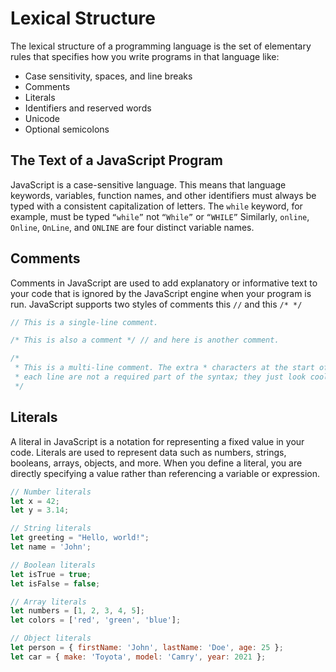 # Lexical Structure
The lexical structure of a programming language is the set of elementary rules that specifies how you write programs in that language like:
* Case sensitivity, spaces, and line breaks
* Comments
* Literals
* Identifiers and reserved words
* Unicode
* Optional semicolons

## The Text of a JavaScript Program
JavaScript is a case-sensitive language. This means that language keywords, variables, function names, and other identifiers must always be typed with a consistent capitalization of letters. The `while` keyword, for example, must be typed `“while”` not `“While”` or `“WHILE”` Similarly, `online`, `Online`, `OnLine`, and `ONLINE` are four distinct variable names.

## Comments
Comments in JavaScript are used to add explanatory or informative text to your code that is ignored by the JavaScript engine when your program is run.
JavaScript supports two styles of comments this `//` and this `/* */`
```js
// This is a single-line comment.

/* This is also a comment */ // and here is another comment.

/*
 * This is a multi-line comment. The extra * characters at the start of
 * each line are not a required part of the syntax; they just look cool!
 */

```

## Literals
A literal in JavaScript is a notation for representing a fixed value in your code. Literals are used to represent data such as numbers, strings, booleans, arrays, objects, and more. When you define a literal, you are directly specifying a value rather than referencing a variable or expression.
```js
// Number literals
let x = 42;
let y = 3.14;

// String literals
let greeting = "Hello, world!";
let name = 'John';

// Boolean literals
let isTrue = true;
let isFalse = false;

// Array literals
let numbers = [1, 2, 3, 4, 5];
let colors = ['red', 'green', 'blue'];

// Object literals
let person = { firstName: 'John', lastName: 'Doe', age: 25 };
let car = { make: 'Toyota', model: 'Camry', year: 2021 };

```